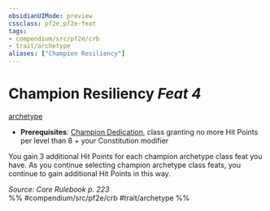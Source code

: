 ```yaml
---
obsidianUIMode: preview
cssclass: pf2e,pf2e-feat
tags:
- compendium/src/pf2e/crb
- trait/archetype
aliases: ["Champion Resiliency"]
---
```

# Champion Resiliency  *Feat 4*  
[archetype](archetype.md "Archetype Feat Trait")  

- **Prerequisites**: [Champion Dedication](champion-dedication.md), class granting no more Hit Points per level than 8 + your Constitution modifier

You gain 3 additional Hit Points for each champion archetype class feat you have. As you continue selecting champion archetype class feats, you continue to gain additional Hit Points in this way.

*Source: Core Rulebook p. 223*  
%% #compendium/src/pf2e/crb #trait/archetype %%